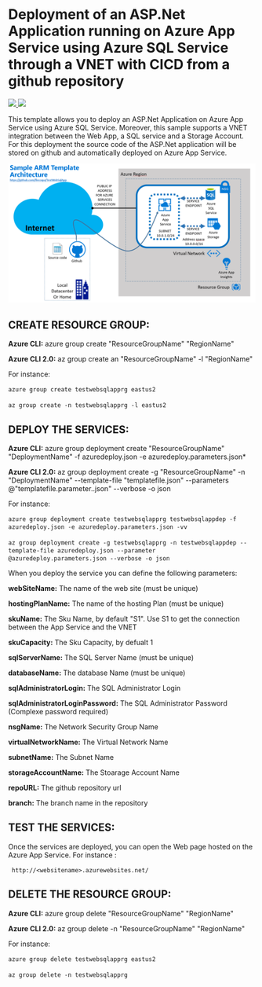 # Deployment of an ASP.Net Application running on Azure App Service using Azure SQL Service through a VNET with CICD from a github repository 

<a href="https://portal.azure.com/#create/Microsoft.Template/uri/https%3A%2F%2Fraw.githubusercontent.com%2Fflecoqui%2FARMStepByStep%2Fmaster%2FStep_8_WebSqlServiceCICDTemplate%2F201-web-sql-vnet-github-cicd%2Fazuredeploy.json" target="_blank">
    <img src="http://azuredeploy.net/deploybutton.png"/>
</a>
<a href="http://armviz.io/#/?load=https%3A%2F%2Fraw.githubusercontent.com%2Fflecoqui%2FARMStepByStep%2Fmaster%2FStep_8_WebSqlServiceCICDTemplate%2F201-web-sql-vnet-github-cicd%2Fazuredeploy.json" target="_blank">
    <img src="http://armviz.io/visualizebutton.png"/>
</a>

This template allows you to deploy an ASP.Net Application on Azure App Service using Azure SQL Service. Moreover, this sample supports a VNET integration between the Web App, a SQL service and a Storage Account. For this deployment the source code of the ASP.Net  application will be stored on github and automatically deployed on Azure App Service.


![](https://raw.githubusercontent.com/flecoqui/ARMStepByStep/master/Step_8_WebSqlServiceCICDTemplate/201-web-sql-vnet-github-cicd/Docs/1-architecture.png)



## CREATE RESOURCE GROUP:

**Azure CLI:** azure group create "ResourceGroupName" "RegionName"

**Azure CLI 2.0:** az group create an "ResourceGroupName" -l "RegionName"

For instance:

    azure group create testwebsqlapprg eastus2

    az group create -n testwebsqlapprg -l eastus2

## DEPLOY THE SERVICES:

**Azure CLI:** azure group deployment create "ResourceGroupName" "DeploymentName"  -f azuredeploy.json -e azuredeploy.parameters.json*

**Azure CLI 2.0:** az group deployment create -g "ResourceGroupName" -n "DeploymentName" --template-file "templatefile.json" --parameters @"templatefile.parameter..json"  --verbose -o json

For instance:

    azure group deployment create testwebsqlapprg testwebsqlappdep -f azuredeploy.json -e azuredeploy.parameters.json -vv

    az group deployment create -g testwebsqlapprg -n testwebsqlappdep --template-file azuredeploy.json --parameter @azuredeploy.parameters.json --verbose -o json


When you deploy the service you can define the following parameters:</p>
**webSiteName:**                    The name of the web site (must be unique) </p>
**hostingPlanName:**                The name of the hosting Plan (must be unique)</p>
**skuName:**                        The Sku Name, by default "S1". Use S1 to get the connection between the App Service and the VNET</p>
**skuCapacity:**                    The Sku Capacity, by defualt 1</p>
**sqlServerName:**                  The SQL Server Name (must be unique)</p>
**databaseName:**                   The database Name (must be unique)</p>
**sqlAdministratorLogin:**          The SQL Administrator Login</p>
**sqlAdministratorLoginPassword:**  The SQL Administrator Password (Complexe password required)</p>
**nsgName:**                        The Network Security Group Name</p>
**virtualNetworkName:**             The Virtual Network Name</p>
**subnetName:**                     The Subnet Name</p>
**storageAccountName:**             The Stoarage Account Name</p>
**repoURL:**                        The github repository url</p>
**branch:**                         The branch name in the repository</p>

## TEST THE SERVICES:
Once the services are deployed, you can open the Web page hosted on the Azure App Service.
For instance :

     http://<websitename>.azurewebsites.net/
 
</p>


## DELETE THE RESOURCE GROUP:

**Azure CLI:** azure group delete "ResourceGroupName" "RegionName"

**Azure CLI 2.0:** az group delete -n "ResourceGroupName" "RegionName"

For instance:

    azure group delete testwebsqlapprg eastus2

    az group delete -n testwebsqlapprg 

